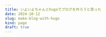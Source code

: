 ```yaml
---
title: いよいよちゃんとhugoでブログを作ろうと思った
date: 2024-10-12
slug: make-blog-with-hugo
kind: page
draft: true
---
```

